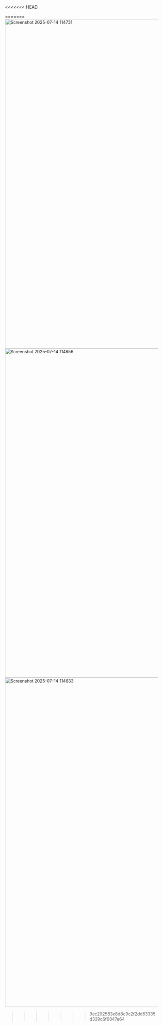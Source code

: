 <<<<<<< HEAD

=======
<img width="1920" height="1080" alt="Screenshot 2025-07-14 114731" src="https://github.com/user-attachments/assets/335a2977-f680-479f-aaa4-1f7213290014" />
<img width="1920" height="1080" alt="Screenshot 2025-07-14 114656" src="https://github.com/user-attachments/assets/1cf2e488-c1cb-47e4-8b73-57f544ad24d8" />
<img width="1920" height="1080" alt="Screenshot 2025-07-14 114633" src="https://github.com/user-attachments/assets/45c0d8cf-f804-46f9-9e38-4b49ac213631" />
>>>>>>> 9ec202583e8d8c9c2f2dd63335d339c6f6847e64
